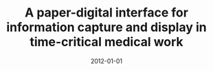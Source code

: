 ---
# Documentation: https://wowchemy.com/docs/managing-content/

title: A paper-digital interface for information capture and display in time-critical
  medical work
subtitle: ''
summary: '<b>PervasiveHealth 2012</b><br/>Paper-digital interface captures handwritten medical notes during emergencies and displays patient data on tablets instantly, improving coordination and reducing errors under pressure. The system integrates pen-based input with live digital visualization, ensuring critical information is always visible to care teams. Simulation evaluations demonstrate significant speed and accuracy gains compared to manual record-keeping.'
authors:
- Aleksandra Sarcevic
- Nadir Weibel
- James D Hollan
- Randall S Burd
tags: []
categories: []
date: '2012-01-01'
lastmod: 2021-09-23T15:50:35-07:00
featured: false
draft: false

# Featured image
# To use, add an image named `featured.jpg/png` to your page's folder.
# Focal points: Smart, Center, TopLeft, Top, TopRight, Left, Right, BottomLeft, Bottom, BottomRight.
image:
  caption: ''
  focal_point: ''
  preview_only: false

# Projects (optional).
#   Associate this post with one or more of your projects.
#   Simply enter your project's folder or file name without extension.
#   E.g. `projects = ["internal-project"]` references `content/project/deep-learning/index.md`.
#   Otherwise, set `projects = []`.
projects: []
publishDate: '2021-09-23T22:50:34.924869Z'
publication_types:
- '1'
abstract: ''
publication: '*2012 6th International Conference on Pervasive Computing Technologies
  for Healthcare (PervasiveHealth) and Workshops*'
---